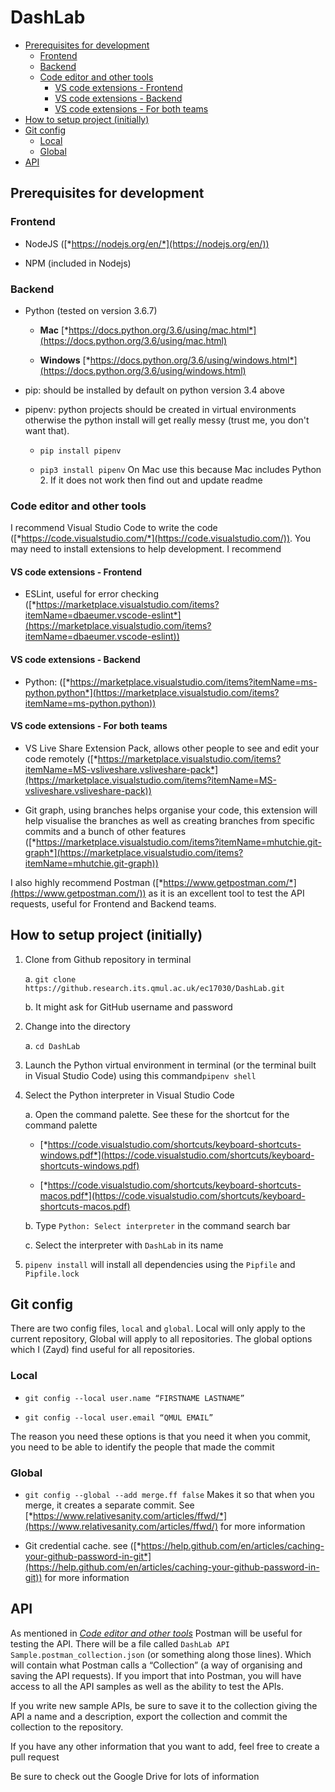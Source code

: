 # DashLab


-   [Prerequisites for development](#prerequisites-for-development)
    -   [Frontend](#frontend)
    -   [Backend](#backend)
    -   [Code editor and other tools](#code-editor-and-other-tools)
        -   [VS code extensions -
            Frontend](#vs-code-extensions---frontend)
        -   [VS code extensions -
            Backend](#vs-code-extensions---backend)
        -   [VS code extensions - For both
            teams](#vs-code-extensions---for-both-teams)
-   [How to setup project (initially)](#how-to-setup-project-initially)
-   [Git config](#git-config)
    -   [Local](#local)
    -   [Global ](#global)
-   [API](#api)

Prerequisites for development
-----------------------------

### Frontend

-   NodeJS ([*https://nodejs.org/en/*](https://nodejs.org/en/))

-   NPM (included in Nodejs)

### Backend

-   Python (tested on version 3.6.7)

    -   **Mac** [*https://docs.python.org/3.6/using/mac.html*](https://docs.python.org/3.6/using/mac.html)

    -   **Windows** [*https://docs.python.org/3.6/using/windows.html*](https://docs.python.org/3.6/using/windows.html)

-   pip: should be installed by default on python version 3.4 above

-   pipenv: python projects should be created in virtual environments otherwise the python install will get really messy (trust me, you don't want that).

    -   `pip install pipenv`

    -   `pip3 install pipenv` On Mac use this because Mac includes Python 2. If it does not work then find out and update readme

### Code editor and other tools

I recommend Visual Studio Code to write the code
([*https://code.visualstudio.com/*](https://code.visualstudio.com/)).
You may need to install extensions to help development. I recommend

#### VS code extensions - Frontend

-   ESLint, useful for error checking
     ([*https://marketplace.visualstudio.com/items?itemName=dbaeumer.vscode-eslint*](https://marketplace.visualstudio.com/items?itemName=dbaeumer.vscode-eslint))

#### VS code extensions - Backend

-   Python:
     ([*https://marketplace.visualstudio.com/items?itemName=ms-python.python*](https://marketplace.visualstudio.com/items?itemName=ms-python.python))

#### VS code extensions - For both teams

-   VS Live Share Extension Pack, allows other people to see and edit
     your code remotely
     ([*https://marketplace.visualstudio.com/items?itemName=MS-vsliveshare.vsliveshare-pack*](https://marketplace.visualstudio.com/items?itemName=MS-vsliveshare.vsliveshare-pack))

-   Git graph, using branches helps organise your code, this extension will help visualise the branches as well as creating branches from specific commits and a bunch of other features ([*https://marketplace.visualstudio.com/items?itemName=mhutchie.git-graph*](https://marketplace.visualstudio.com/items?itemName=mhutchie.git-graph))

I also highly recommend Postman ([*https://www.getpostman.com/*](https://www.getpostman.com/)) as it is an excellent tool to test the API requests, useful for Frontend and Backend teams.

How to setup project (initially)
--------------------------------

1.  Clone from Github repository in terminal

    a.  `git clone
         https://github.research.its.qmul.ac.uk/ec17030/DashLab.git`

    b.  It might ask for GitHub username and password

2.  Change into the directory

    a.  `cd DashLab`

3.  Launch the Python virtual environment in terminal (or the terminal built in Visual Studio Code) using this command`pipenv shell`

4.  Select the Python interpreter in Visual Studio Code

    a.  Open the command palette. See these for the shortcut for the command palette
    
    - [*https://code.visualstudio.com/shortcuts/keyboard-shortcuts-windows.pdf*](https://code.visualstudio.com/shortcuts/keyboard-shortcuts-windows.pdf)

    - [*https://code.visualstudio.com/shortcuts/keyboard-shortcuts-macos.pdf*](https://code.visualstudio.com/shortcuts/keyboard-shortcuts-macos.pdf)

    b.  Type `Python: Select interpreter` in the command search bar

    c.  Select the interpreter with `DashLab` in its name

5. `pipenv install` will install all dependencies using the `Pipfile` and `Pipfile.lock`

Git config
----------

There are two config files, `local` and `global`. Local will only
apply to the current repository, Global will apply to all repositories.
The global options which I (Zayd) find useful for all repositories.

### Local

-   `git config --local user.name “FIRSTNAME LASTNAME”`

-   `git config --local user.email “QMUL EMAIL”`

The reason you need these options is that you need it when you commit,
you need to be able to identify the people that made the commit

### Global 

-   `git config --global --add merge.ff false` Makes it so that when
     you merge, it creates a separate commit. See
     [*https://www.relativesanity.com/articles/ffwd/*](https://www.relativesanity.com/articles/ffwd/)
     for more information

-   Git credential cache. see
     ([*https://help.github.com/en/articles/caching-your-github-password-in-git*](https://help.github.com/en/articles/caching-your-github-password-in-git))
     for more information

API
---

As mentioned in [*Code editor and other
tools*](#code-editor-and-other-tools) Postman will be useful for testing
the API. There will be a file called `DashLab API
Sample.postman_collection.json` (or something along those lines).
Which will contain what Postman calls a “Collection” (a way of
organising and saving the API requests). If you import that into
Postman, you will have access to all the API samples as well as the
ability to test the APIs.

If you write new sample APIs, be sure to save it to the collection
giving the API a name and a description, export the collection and
commit the collection to the repository.

If you have any other information that you want to add, feel free to
create a pull request

Be sure to check out the Google Drive for lots of information
